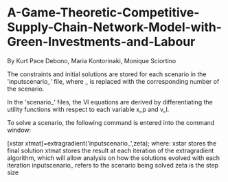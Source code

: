 # A-Game-Theoretic-Competitive-Supply-Chain-Network-Model-with-Green-Investments-and-Labour
By Kurt Pace Debono, Maria Kontorinaki, Monique Sciortino 

The constraints and initial solutions are stored for each scenario in the 'inputscenario_' file, where _ is replaced with the corresponding number of the scenario. 

In the 'scenario_' files, the VI equations are derived by differentiating the utility functions with respect to each variable x_p and v_l. 

To solve a scenario, the following command is entered into the command window:

[xstar xtmat]=extragradient('inputscenario_',zeta);
     where:
     xstar stores the final solution 
     xtmat stores the result at each iteration of the extragradient algorithm, which will allow analysis on how the solutions evolved     with each iteration 
     inputscenario_ refers to the scenario being solved 
     zeta is the step size 
